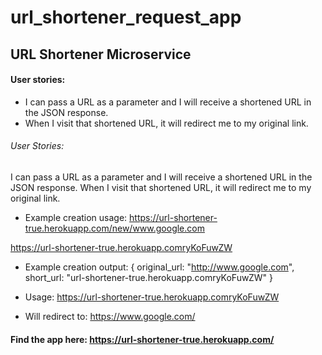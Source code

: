 # url_shortener_request_app

## URL Shortener Microservice

#### User stories:

+  I can pass a URL as a parameter and I will receive a shortened URL in the JSON response.
+  When I visit that shortened URL, it will redirect me to my original link.

###### User Stories:
  I can pass a URL as a parameter and I will receive a shortened URL in the JSON response.
When I visit that shortened URL, it will redirect me to my original link.

+ Example creation usage:
https://url-shortener-true.herokuapp.com/new/www.google.com

https://url-shortener-true.herokuapp.comryKoFuwZW


+ Example creation output:
{ original_url: "http://www.google.com", short_url: "url-shortener-true.herokuapp.comryKoFuwZW" }


+ Usage:
https://url-shortener-true.herokuapp.comryKoFuwZW


+ Will redirect to:
https://www.google.com/


#### Find the app here: https://url-shortener-true.herokuapp.com/
